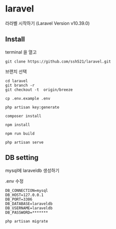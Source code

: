 # laravel
 라라벨 시작하기 (Laravel Version v10.39.0)

## Install

terminal 을 열고
```
git clone https://github.com/ssh521/laravel.git
```

브랜치 선택
```
cd laravel
git branch -r
git checkout -t  origin/breeze
```
```
cp .env.example .env
```
```
php artisan key:generate
```
```
composer install
```
```
npm install
```
```
npm run build
```
```
php artisan serve
```

## DB setting

mysql에 laraveldb 생성하기  
  
.env 수정

    DB_CONNECTION=mysql
    DB_HOST=127.0.0.1
    DB_PORT=3306
    DB_DATABASE=laraveldb
    DB_USERNAME=laraveldb
    DB_PASSWORD=*******

```
php artisan migrate
```



